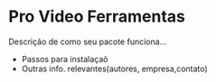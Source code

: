 # Pro Video Ferramentas

Descrição de como seu pacote funciona...

* Passos para instalaçaõ
* Outras info. relevantes(autores, empresa,contato)